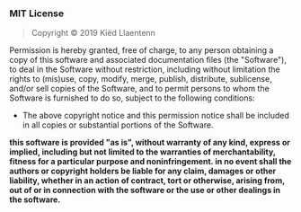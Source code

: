 ### MIT License

> Copyright © 2019 Kiëd Llaentenn

Permission is hereby granted, free of charge, to any person obtaining a copy
of this software and associated documentation files (the "Software"), to deal
in the Software without restriction, including without limitation the rights to
(mis)use, copy, modify, merge, publish, distribute, sublicense, and/or sell
copies of the Software, and to permit persons to whom the Software is furnished
to do so, subject to the following conditions:

- The above copyright notice and this permission notice shall be included in all
copies or substantial portions of the Software.

**this software is provided "as is", without warranty of any kind, express or
implied, including but not limited to the warranties of merchantability,
fitness for a particular purpose and noninfringement. in no event shall the
authors or copyright holders be liable for any claim, damages or other
liability, whether in an action of contract, tort or otherwise, arising from,
out of or in connection with the software or the use or other dealings in
the software.**
